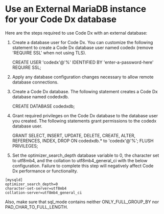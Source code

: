 # Use an External MariaDB instance for your Code Dx database

Here are the steps required to use Code Dx with an external database:

1) Create a database user for Code Dx. You can customize the following statement to create
   a Code Dx database user named codedx (remove 'REQUIRE SSL' when not using TLS).

   CREATE USER 'codedx'@'%' IDENTIFIED BY 'enter-a-password-here' REQUIRE SSL;

2) Apply any database configuration changes necessary to allow remote database connections. 

3) Create a Code Dx database. The following statement creates a Code Dx database named codedxdb.

   CREATE DATABASE codedxdb;

4) Grant required privileges on the Code Dx database to the database user you created. The
   following statements grant permissions to the codedx database user.

   GRANT SELECT, INSERT, UPDATE, DELETE,  CREATE, ALTER, REFERENCES, INDEX, DROP ON codedxdb.* to 'codedx'@'%';
   FLUSH PRIVILEGES;

5) Set the optimizer_search_depth database variable to 0, the character set to utf8mb4, and the collation to
   utf8mb4_general_ci with the below configuration. Failure to complete this step will negatively affect Code Dx
   performance or functionality.

```
[mysqld]
optimizer_search_depth=0
character-set-server=utf8mb4
collation-server=utf8mb4_general_ci
```

   Also, make sure that sql_mode contains neither ONLY_FULL_GROUP_BY nor PAD_CHAR_TO_FULL_LENGTH.
